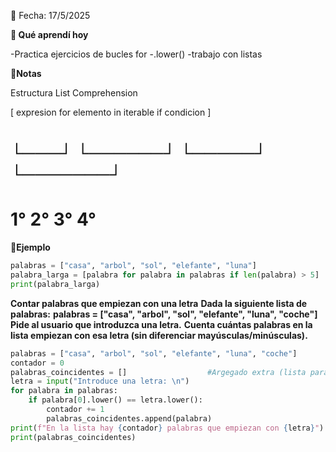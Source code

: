 ﻿
📅 Fecha: 17/5/2025

**📖 Qué aprendí hoy**

-Practica ejercicios de bucles for
-.lower()
-trabajo con listas



**📖Notas**

Estructura List Comprehension

[ expresion for elemento in iterable if condicion ]
#   └───┘      └──────┘   └─────┘    └───────┘
#     1°          2°         3°          4°

**📖Ejemplo**

```python
palabras = ["casa", "arbol", "sol", "elefante", "luna"]
palabra_larga = [palabra for palabra in palabras if len(palabra) > 5]
print(palabra_larga)
```


**Contar palabras que empiezan con una letra**
**Dada la siguiente lista de palabras:**
**palabras = ["casa", "arbol", "sol", "elefante", "luna", "coche"]**
**Pide al usuario que introduzca una letra.**
**Cuenta cuántas palabras en la lista empiezan con esa letra (sin diferenciar mayúsculas/minúsculas).**


```python
palabras = ["casa", "arbol", "sol", "elefante", "luna", "coche"]
contador = 0
palabras_coincidentes = []                  #Argegado extra (lista para mostrar palabras que coinciden)
letra = input("Introduce una letra: \n")
for palabra in palabras:
    if palabra[0].lower() == letra.lower():
        contador += 1
        palabras_coincidentes.append(palabra)
print(f"En la lista hay {contador} palabras que empiezan con {letra}")
print(palabras_coincidentes)
```